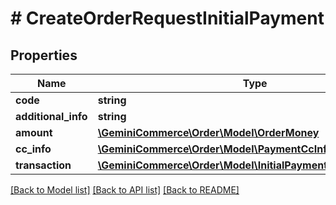 # # CreateOrderRequestInitialPayment


## Properties


Name | Type | Description | Notes
------------ | ------------- | ------------- | -------------
**code**| **string** |   |
**additional_info**| **string** |   | [optional]
**amount**| [**\GeminiCommerce\Order\Model\OrderMoney**](OrderMoney.md) |   |
**cc_info**| [**\GeminiCommerce\Order\Model\PaymentCcInfo**](PaymentCcInfo.md) |   | [optional]
**transaction**| [**\GeminiCommerce\Order\Model\InitialPaymentInitialTransaction**](InitialPaymentInitialTransaction.md) |   | [optional]


[[Back to Model list]](../../README.md#models) [[Back to API list]](../../README.md#endpoints) [[Back to README]](../../README.md)